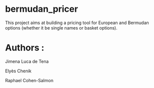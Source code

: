 # bermudan_pricer
This project aims at building a pricing tool for European and Bermudan options (whether it be single names or basket options). 

# Authors :
Jimena Luca de Tena 

Elyès Chenik 

Raphael Cohen-Salmon

